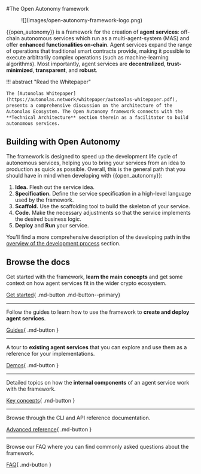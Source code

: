 #The Open Autonomy framework

<figure markdown>
![](images/open-autonomy-framework-logo.png)
</figure>


{{open_autonomy}} is a framework for the creation of **agent services**: off-chain
autonomous services which run as a multi-agent-system (MAS) and offer **enhanced functionalities
on-chain**. Agent services expand the range of operations that traditional
smart contracts provide, making it possible to execute arbitrarily complex operations
(such as machine-learning algorithms). Most importantly, agent services are
**decentralized**, **trust-minimized**, **transparent**, and **robust**.

!!! abstract "Read the Whitepaper"

    The [Autonolas Whitepaper](https://autonolas.network/whitepaper/autonolas-whitepaper.pdf), presents a comprehensive discussion on the architecture of the Autonolas Ecosystem. The Open Autonomy framework connects with the **Technical Architecture** section therein as a facilitator to build autonomous services.
    

## Building with Open Autonomy

The framework is designed to speed up the development life cycle of autonomous services, helping you to bring your services from an idea to production as quick as possible. Overall, this is the general path that you should have in mind when developing with {{open_autonomy}}:

1. **Idea.** Flesh out the service idea.
2. **Specification.** Define the service specification in a high-level language used by the framework. 
3. **Scaffold.** Use the scaffolding tool to build the skeleton of your service.
4. **Code.** Make the necessary adjustments so that the service implements the desired business logic.
5. **Deploy** and **Run** your service.

You'll find a more comprehensive description of the developing path in the [overview of the development process](guides/overview_of_the_development_process.md) section.





## Browse the docs

Get started with the framework, **learn the main concepts** and get some context on how agent services
fit in the wider crypto ecosystem.

[Get started](./get_started/what_is_the_open_autonomy_framework.md){ .md-button .md-button--primary}

------

Follow the guides to learn how to use the framework to **create and deploy agent services**.

[Guides](./guides/index.md){ .md-button }

------

A tour to **existing agent services** that you can explore and use them as a reference
for your implementations.

[Demos](./demos/index.md){ .md-button }

------

Detailed topics on how the **internal components** of an agent service work with the
framework.


[Key concepts](./key_concepts/index.md){ .md-button }

------

Browse through the CLI and API reference documentation.

[Advanced reference](./advanced_reference/index.md){ .md-button }


------

Browse our FAQ where you can find commonly asked questions about the framework.

[FAQ](./questions-and-answers.md){ .md-button }
